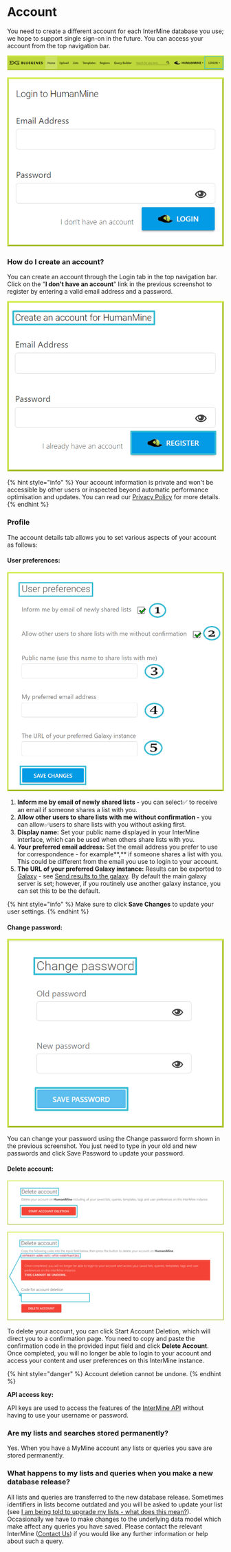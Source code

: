 # Account

You need to create a different account for each InterMine database you use; we hope to support single sign-on in the future. You can access your account from the top navigation bar. 

![](../../.gitbook/assets/account.png)

![](../../.gitbook/assets/account-form.png)

### How do I create an account?

You can create an account through the Login tab in the top navigation bar. Click on the "**I don't have an account**" link in the previous screenshot to register by entering a valid email address and a password. 

![](../../.gitbook/assets/create-account.png)

{% hint style="info" %}
Your account information is private and won't be accessible by other users or inspected beyond automatic performance optimisation and updates. You can read our [Privacy Policy](https://intermine.readthedocs.io/en/latest/about/privacy-policy/) for more details. 
{% endhint %}

### Profile

The account details tab allows you to set various aspects of your account as follows:

#### User preferences:

![](../../.gitbook/assets/user-preferences.png)

1. **Inform me by email of newly shared lists -** you can select✅ to receive an email if someone shares a list with you. 
2. **Allow other users to share lists with me without confirmation -** you can allow✅users to share lists with you without asking first. 
3. **Display name:** Set your public name displayed in your InterMine interface, which can be used when others share lists with you. 
4. **Your preferred email address:** Set the email address you prefer to use for correspondence - for example**,** if someone shares a list with you. This could be different from the email you use to login to your account. 
5. **The URL of your preferred Galaxy instance:** Results can be exported to [Galaxy](http://galaxyproject.org/) - see [Send results to the galaxy](https://flymine.readthedocs.io/en/latest/results-tables/Documentationresultstables.html#resultsgalaxy). By default the main galaxy server is set; however, if you routinely use another galaxy instance, you can set this to be the default.

{% hint style="info" %}
Make sure to click **Save Changes** to update your user settings.
{% endhint %}

#### Change password:

![](../../.gitbook/assets/password.png)

You can change your password using the Change password form shown in the previous screenshot. You just need to type in your old and new passwords and click Save Password to update your password. 

#### Delete account: 

![](../../.gitbook/assets/delete-account%20%281%29.png)

![](../../.gitbook/assets/delete-account-code.png)

To delete your account, you can click Start Account Deletion, which will direct you to a confirmation page. You need to copy and paste the confirmation code in the provided input field and click **Delete Account**. Once completed, you will no longer be able to login to your account and access your content and user preferences on this InterMine instance.

{% hint style="danger" %}
Account deletion cannot be undone. 
{% endhint %}

**API access key:**

API keys are used to access the features of the [InterMine API](https://intermine.readthedocs.org/en/latest/web-services/) without having to use your username or password.

### Are my lists and searches stored permanently?

Yes. When you have a MyMine account any lists or queries you save are stored permanently.

### What happens to my lists and queries when you make a new database release?

All lists and queries are transferred to the new database release. Sometimes identifiers in lists become outdated and you will be asked to update your list \(see [I am being told to upgrade my lists - what does this mean?](https://flymine.readthedocs.io/en/latest/lists/overview/Documentationlists.html#listsupgrade)\). Occasionally we have to make changes to the underlying data model which make affect any queries you have saved. Please contact the relevant InterMine \([Contact Us](https://flymine.readthedocs.io/en/latest/contact/Documentationcontact.html#contact)\) if you would like any further information or help about such a query.

